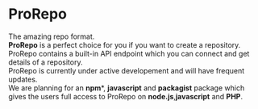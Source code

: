 # ProRepo
The amazing repo format.<br>
**ProRepo** is a perfect choice for you if you want to create a repository.<br>
ProRepo contains a built-in API endpoint which you can connect and get details of a repository.<br>
ProRepo is currently under active developement and will have frequent updates.<br>
We are planning for an **npm***, **javascript** and **packagist** package which gives the users full access to ProRepo on **node.js**,**javascript** and **PHP**.
